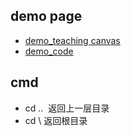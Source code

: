 ## demo page
* [demo_teaching canvas](https://segmentfault.com/a/1190000008278925)
* [demo_code](https://demo.luckyw.cn/)

## cmd
* cd ..  返回上一层目录
* cd \ 返回根目录
